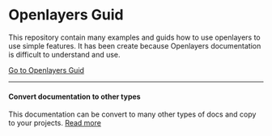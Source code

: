 # Openlayers Guid

This repository contain many examples and guids how to use openlayers to use simple features.
It has been create because Openlayers documentation is difficult to understand and use.

[Go to Openlayers Guid](./docs/gfm/README.md)

___

#### Convert documentation to other types

This documentation can be convert to many other types of docs and copy to your projects.
[Read more](./docs-conversion.md) 
